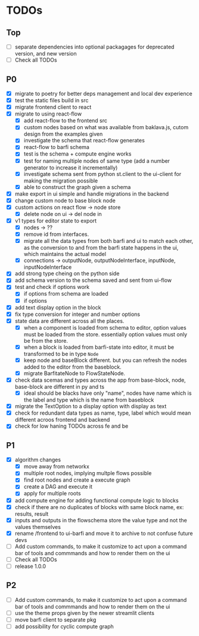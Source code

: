 # TODOs

## Top

-   [ ] separate dependencies into optional packagages for deprecated version, and new version
-   [ ] Check all TODOs

## P0

-   [x] migrate to poetry for better deps management and local dev experience
-   [x] test the static files build in src
-   [x] migrate frontend client to react
-   [x] migrate to using react-flow
    -   [x] add react-flow to the frontend src
    -   [x] custom nodes based on what was available from baklava.js, cutom design from the examples given
    -   [x] investigate the schema that react-flow generates
    -   [x] react-flow to barfi schema
    -   [x] test is the schema + compute engine works
    -   [x] test for naming multiple nodes of same type (add a number generator to increase it incrementally)
    -   [x] investigate schema sent from python st.client to the ui-client for making the migration possible
    -   [x] able to construct the graph given a schema
-   [x] make export in ui simple and handle migrations in the backend
-   [x] change custom node to base block node
-   [x] custom actions on react flow -> node store
    -   [x] delete node on ui -> del node in
-   [x] v1 types for editor state to export
    -   [x] nodes -> ??
    -   [x] remove id from interfaces.
    -   [x] migrate all the data types from both barfi and ui to match each other, as the conversion to and from the barfi state happens in the ui, which maintains the actual model
    -   [x] connections -> outputNode, outputNodeInterface, inputNode, inputNodeInterface
-   [x] add strong type cheing on the python side
-   [x] add schema version to the schema saved and sent from ui-flow
-   [x] test and check if options work
    -   [x] if options from schema are loaded
    -   [x] if options
-   [x] add text display option in the block
-   [x] fix type conversion for integer and number options
-   [x] state data are different across all the places.
    -   [x] when a component is loaded from schema to editor, option values must be loaded from the store. essentially option values must only be from the store.
    -   [x] when a block is loaded from barfi-state into editor, it must be transformed to be in type `Node`
    -   [x] keep node and baseBlock different. but you can refresh the nodes added to the editor from the baseblock.
    -   [x] migrate BarfitateNode to FlowStateNode.
-   [x] check data scemas and types across the app from base-block, node, base-block are different in py and ts
    -   [x] ideal should be blacks have only "name", nodes have name which is the label and type which is the name from baseblock
-   [x] migrate the TextOption to a display option with display as text
-   [x] check for redundant data types as name, type, label which would mean different acroos frontend and backend
-   [x] check for low haning TODOs across fe and be

## P1

-   [x] algorithm changes
    -   [x] move away from networkx
    -   [x] multiple root nodes, implying multple flows possible
    -   [x] find root nodes and create a execute graph
    -   [x] create a DAG and execute it
    -   [x] apply for multiple roots
-   [x] add compute engine for adding functional compute logic to blocks
-   [x] check if there are no duplicates of blocks with same block name, ex: results, result
-   [x] inputs and outputs in the flowschema store the value type and not the values themselves
-   [x] rename /frontend to ui-barfi and move it to archive to not confuse future devs
-   [ ] Add custom commands, to make it customize to act upon a command bar of tools and commmands and how to render them on the ui
-   [ ] Check all TODOs
-   [ ] release 1.0.0

## P2

-   [ ] Add custom commands, to make it customize to act upon a command bar of tools and commmands and how to render them on the ui
-   [ ] use the theme props given by the newer streamlit clients
-   [ ] move barfi client to separate pkg
-   [ ] add possibility for cyclic compute graph
